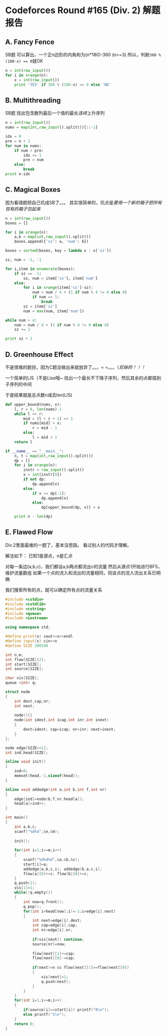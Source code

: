 # Codeforces Round #165 (Div. 2) 解题报告

## A. Fancy Fence

SB题
可以算出，一个正n边形的内角和为(n*180)-360 (n>=3)
所以，判断``360 % (180-x) == 0``就OK

```Python
n = int(raw_input())
for i in xrange(n):
    x = int(raw_input())
    print 'YES' if 360 % (180-x) == 0 else 'NO'
```

## B. Multithreading

SB题
找出包含数列最后一个值的最长*连续*上升序列

```Python
n = int(raw_input())
nums = map(int,raw_input().split())[::-1]

idx = 0
pre = n + 1
for num in nums:
    if num < pre:
        idx += 1
        pre = num
    else:
        break
print n-idx
```

## C. Magical Boxes

因为看错题把自己坑成SB了。。。
其实很简单的，坑点是*要用一个新的箱子把所有现有的箱子包起来*

```Python
n = int(raw_input())
boxes = []

for i in xrange(n):
    a,b = map(int,raw_input().split())
    boxes.append({'sz': a, 'num': b})

boxes = sorted(boxes, key = lambda x : x['sz'])

sz, num = -1, -1

for i,item in enumerate(boxes):
    if sz == -1:
        sz, num = item['sz'], item['num']
    else:
        for i in xrange(item['sz']-sz):
            num = num / 4 + (1 if num % 4 != 0 else 0)
            if num == 1:
                break
        sz = item['sz']
        num = max(num, item['num'])

while num > 4:
    num = num / 4 + (1 if num % 4 != 0 else 0)
    sz += 1

print sz + 1
```

## D. Greenhouse Effect

不是很难的题目，因为C题没做出来就放弃了。。。= =。。。（_尼妹的！！！_

一个简单的LIS（不是*Lisa*哦~
找出一个最长不下降子序列，然后其余的点都插到子序列的中间

于是结果就是总点数n减去len(LIS)

```Python
def upper_bound(nums, x):
    l, r = 0, len(nums)-1
    while l <= r:
        mid = (l + r + 1) >> 1
        if nums[mid] > x:
            r = mid - 1
        else:
            l = mid + 1
    return l

if __name__ == "__main__":
    n, t = map(int,raw_input().split())
    dp = []
    for i in xrange(n):
        instr = raw_input().split()
        x = int(instr[0])
        if not dp:
            dp.append(x)
        else:
            if x >= dp[-1]:
                dp.append(x)
            else:
                dp[upper_bound(dp, x)] = x

    print n - len(dp)
```

## E. Flawed Flow

Div.2里面最难的一题了，基本没思路。
看过别人的代码才理解。

解法如下：
已知1是源点，n是汇点

对每一条边(a,b,c)，我们都设a,b两点都流出c的流量
然后从源点1开始进行BFS，维护流量数组
如果一个点的流入和流出的流量相同，则该点的流入流出关系已明确

我们搜索所有的点，就可以确定所有点的流量关系


```CPP
#include <cstdio>
#include <cstdlib>
#include <cstring>
#include <queue>
#include <iostream>

using namespace std;

#define print(x) cout<<x<<endl
#define input(x) cin>>x
#define SIZE 200100

int n,m;
int flow[SIZE][2];
int start[SIZE];
int source[SIZE];

char vis[SIZE];
queue <int> q;

struct node
{
	int dest,cap,nr;
	int next;
	
	node(){}
	node(int idest,int icap,int inr,int inext)
	{
		dest=idest; cap=icap; nr=inr; next=inext;
	}
};

node edge[SIZE<<1];
int ind,head[SIZE];

inline void init()
{
	ind=0;
	memset(head,-1,sizeof(head));
}

inline void addedge(int a,int b,int f,int nr)
{
	edge[ind]=node(b,f,nr,head[a]);
	head[a]=ind++;
}

int main()
{
	int a,b,c;
	scanf("%d%d",&n,&m);
	
	init();
	
	for(int i=1;i<=m;i++)
	{
		scanf("%d%d%d",&a,&b,&c);
		start[i]=a;
		addedge(a,b,c,i); addedge(b,a,c,i);  
		flow[a][0]+=c; flow[b][0]+=c;
	}
	q.push(1); 
	vis[1]=1;
	while(!q.empty())
	{
		int now=q.front(); 
		q.pop();
		for(int i=head[now];i!=-1;i=edge[i].next)
		{
			int next=edge[i].dest;
			int cap=edge[i].cap;
			int nr=edge[i].nr;
			
			if(vis[next]) continue;
			source[nr]=now;
			
			flow[next][1]+=cap;
			flow[next][0]-=cap;
			
			if(next!=n && flow[next][1]==flow[next][0])
			{
				vis[next]=1;
				q.push(next);
			}
		}
	}
	for(int i=1;i<=m;i++)
	{
		if(source[i]==start[i]) printf("0\n");
		else printf("1\n");
	}
	return 0;
}
```
